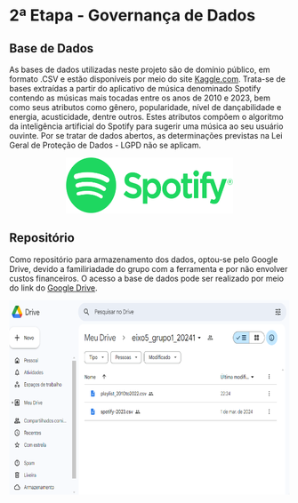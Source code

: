 # 2ª Etapa - Governança de Dados

## Base de Dados
As bases de dados utilizadas neste projeto são de domínio público, em formato .CSV e estão disponíveis por meio do site [Kaggle.com](https://www.kaggle.com/).
Trata-se de bases extraídas a partir do aplicativo de música denominado Spotify contendo as músicas mais tocadas entre os anos de 2010 e 2023, bem como seus atributos como gênero, popularidade, nível de dançabilidade e energia, acusticidade, dentre outros. Estes atributos compõem o algoritmo da inteligência artificial do Spotify para sugerir uma música ao seu usuário ouvinte. Por se tratar de dados abertos, as determinações previstas na Lei Geral de Proteção de Dados - LGPD não se aplicam.
<p align="center">
<img src="/imagens/Spotify_logo_with_text.svg.png" width="300" height="100"/>
    
## Repositório
Como repositório para armazenamento dos dados, optou-se pelo Google Drive, devido a familiriadade do grupo com a ferramenta e por não envolver custos financeiros. O acesso a base de dados pode ser realizado por meio do link do [Google Drive](https://drive.google.com/drive/folders/1-yFsEqVFYHYfxF_xK2hhDhsbPmerOX-F?usp=sharing).
<p align="center">
<img src="/imagens/GoogleDrive.PNG" width="650" height="350"/>
    
